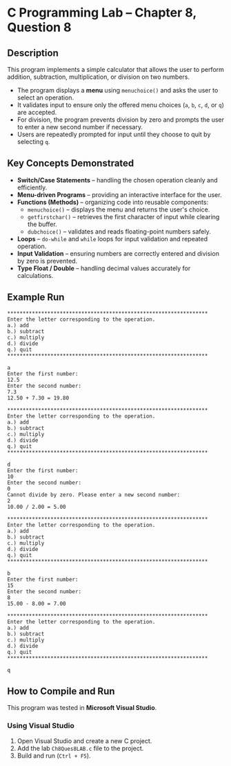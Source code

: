 # C Programming Lab – Chapter 8, Question 8

## Description
This program implements a simple calculator that allows the user to perform addition, subtraction, multiplication, or division on two numbers.  

- The program displays a **menu** using `menuchoice()` and asks the user to select an operation.  
- It validates input to ensure only the offered menu choices (`a`, `b`, `c`, `d`, or `q`) are accepted.  
- For division, the program prevents division by zero and prompts the user to enter a new second number if necessary.  
- Users are repeatedly prompted for input until they choose to quit by selecting `q`.  

## Key Concepts Demonstrated
- **Switch/Case Statements** – handling the chosen operation cleanly and efficiently.  
- **Menu-driven Programs** – providing an interactive interface for the user.  
- **Functions (Methods)** – organizing code into reusable components:
  - `menuchoice()` – displays the menu and returns the user's choice.  
  - `getfirstchar()` – retrieves the first character of input while clearing the buffer.  
  - `dubchoice()` – validates and reads floating-point numbers safely.  
- **Loops** – `do-while` and `while` loops for input validation and repeated operation.  
- **Input Validation** – ensuring numbers are correctly entered and division by zero is prevented.  
- **Type Float / Double** – handling decimal values accurately for calculations.

## Example Run
```text
*****************************************************************
Enter the letter corresponding to the operation.
a.) add
b.) subtract
c.) multiply
d.) divide
q.) quit
*****************************************************************

a
Enter the first number:
12.5
Enter the second number:
7.3
12.50 + 7.30 = 19.80

*****************************************************************
Enter the letter corresponding to the operation.
a.) add
b.) subtract
c.) multiply
d.) divide
q.) quit
*****************************************************************

d
Enter the first number:
10
Enter the second number:
0
Cannot divide by zero. Please enter a new second number:
2
10.00 / 2.00 = 5.00

*****************************************************************
Enter the letter corresponding to the operation.
a.) add
b.) subtract
c.) multiply
d.) divide
q.) quit
*****************************************************************

b
Enter the first number:
15
Enter the second number:
8
15.00 - 8.00 = 7.00

*****************************************************************
Enter the letter corresponding to the operation.
a.) add
b.) subtract
c.) multiply
d.) divide
q.) quit
*****************************************************************

q
```

## How to Compile and Run
This program was tested in **Microsoft Visual Studio**.

### Using Visual Studio
1. Open Visual Studio and create a new C project.  
2. Add the lab `Ch8Ques8LAB.c` file to the project.  
3. Build and run (`Ctrl + F5`).  
